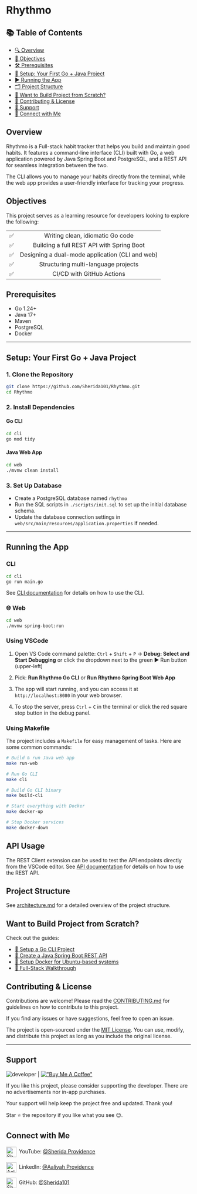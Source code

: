 # Rhythmo

## 📚 Table of Contents

- [🔍 Overview](#overview)
- [🧠 Objectives](#objectives)
- [🛠️ Prerequisites](#prerequisites)
- [🚀 Setup: Your First Go + Java Project](#setup-your-first-go--java-project)
- [▶️ Running the App](#running-the-app)
- [🗂️ Project Structure](#project-structure)
- [🧠 Want to Build Project from Scratch?](#want-to-build-project-from-scratch)
- [🤝 Contributing & License](#contributing--license)
- [🙌 Support](#support)
- [🔗 Connect with Me](#connect-with-me)

## Overview

Rhythmo is a Full-stack habit tracker that helps you build and maintain good habits. It features a command-line interface (CLI) built with Go, a web application powered by Java Spring Boot and PostgreSQL, and a REST API for seamless integration between the two.

The CLI allows you to manage your habits directly from the terminal, while the web app provides a user-friendly interface for tracking your progress.

## Objectives

This project serves as a learning resource for developers looking to explore the following:

|     |                                                 |
| --- | :---------------------------------------------: |
| ✅  |        Writing clean, idiomatic Go code         |
| ✅  |    Building a full REST API with Spring Boot    |
| ✅  | Designing a dual-mode application (CLI and web) |
| ✅  |       Structuring multi-language projects       |
| ✅  |            CI/CD with GitHub Actions            |

## Prerequisites

- Go 1.24+
- Java 17+
- Maven
- PostgreSQL
- Docker

---

## Setup: Your First Go + Java Project

### 1. Clone the Repository

```bash
git clone https://github.com/Sherida101/Rhythmo.git
cd Rhythmo
```

### 2. Install Dependencies

#### Go CLI

```bash
cd cli
go mod tidy
```

#### Java Web App

```bash
cd web
./mvnw clean install
```

### 3. Set Up Database

- Create a PostgreSQL database named `rhythmo`
- Run the SQL scripts in `./scripts/init.sql` to set up the initial database schema.
- Update the database connection settings in `web/src/main/resources/application.properties` if needed.

---

## Running the App

### CLI

```bash
cd cli
go run main.go
```

See [CLI documentation](docs/cli.md) for details on how to use the CLI.

### 🌐 Web

```bash
cd web
./mvnw spring-boot:run
```

### Using VSCode

1. Open VS Code command palette: `Ctrl` + `Shift` + `P` → **Debug: Select and Start Debugging** or click the dropdown next to the green ▶ Run button (upper-left)

2. Pick: **Run Rhythmo Go CLI** or **Run Rhythmo Spring Boot Web App**

3. The app will start running, and you can access it at `http://localhost:8080` in your web browser.

4. To stop the server, press `Ctrl` + `C` in the terminal or click the red square stop button in the debug panel.

### Using Makefile

The project includes a `Makefile` for easy management of tasks. Here are some common commands:

```bash
# Build & run Java web app
make run-web

# Run Go CLI
make cli

# Build Go CLI binary
make build-cli

# Start everything with Docker
make docker-up

# Stop Docker services
make docker-down
```

## API Usage

The REST Client extension can be used to test the API endpoints directly from the VSCode editor. See [API documentation](docs/api.md) for details on how to use the REST API.

## Project Structure

See [architecture.md](docs/architecture.md) for a detailed overview of the project structure.

## Want to Build Project from Scratch?

Check out the guides:

- [📘 Setup a Go CLI Project](docs/go-setup.md)
- [📗 Create a Java Spring Boot REST API](docs/java-setup.md)
- [🐬 Setup Docker for  Ubuntu-based systems](docs/docker-setup.md)
- [🧱 Full-Stack Walkthrough](docs/full-stack-walkthrough.md)

## Contributing & License

Contributions are welcome! Please read the [CONTRIBUTING.md](CONTRIBUTING.md) for guidelines on how to contribute to this project.

If you find any issues or have suggestions, feel free to open an issue.

The project is open-sourced under the [MIT License](LICENSE). You can use, modify, and distribute this project as long as you include the original license.

---

## Support

![developer](https://img.shields.io/badge/Developed%20By%20%3A-ASPTechnologies%20Incorporations-blue) | [!["Buy Me A Coffee"](https://www.buymeacoffee.com/assets/img/custom_images/orange_img.png)](https://buymeacoffee.com/asptechinc)

If you like this project, please consider supporting the developer.
There are no advertisements nor in-app purchases.

Your support will help keep the project free and updated. Thank you!

Star ⭐ the repository if you like what you see 😉.

## Connect with Me

[<img align="center" alt="Sherida Providence | YouTube" width="28px" src="https://firebasestorage.googleapis.com/v0/b/web-johannesmilke.appspot.com/o/other%2Fsocial%2Fyoutube.png?alt=media" />](https://www.youtube.com/obAZ9eizOU77HaEoLn0jHA?sub_confirmation=1)&ensp;YouTube: [@Sherida Providence](https://www.youtube.com/obAZ9eizOU77HaEoLn0jHA?sub_confirmation=1 'YouTube Sherida Providence')

[<img align="center" alt="AaliyahProvidence | LinkedIn" width="28px" src="https://firebasestorage.googleapis.com/v0/b/web-johannesmilke.appspot.com/o/other%2Fsocial%2Flinkedin.png?alt=media" />](https://linkedin.com/in/aaliyah-providence-0355b321a/)&ensp;LinkedIn: [@Aaliyah Providence](https://linkedin.com/in/aaliyah-providence-0355b321a/ 'LinkedIn Aaliyah Providence')

[<img align="center" alt="Sherida101 | GitHub" width="28px" src="https://firebasestorage.googleapis.com/v0/b/web-johannesmilke.appspot.com/o/other%2Fsocial%2Fgithub.png?alt=media" />](https://github.com/Sherida101)&ensp;GitHub: [@Sherida101](https://github.com/Sherida101 'GitHub Sherida101')
